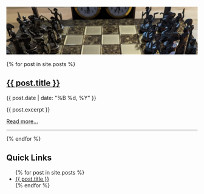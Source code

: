 ![Image of fast.ai logo](images/chess.jpeg)

{% for post in site.posts %}
  <h2><a href="{{ post.url }}">{{ post.title }}</a></h2>
  <p class="post-date">{{ post.date | date: "%B %d, %Y" }}</p>
  <p>{{ post.excerpt }}</p>
  <a href="{{ post.url }}">Read more...</a>
  <hr>
{% endfor %}

</div>

<div class="posts-section">
  <h2>Quick Links</h2>
  <ul>
  {% for post in site.posts %}
    <li>
      <a href="{{ post.url }}">{{ post.title }}</a>
    </li>
  {% endfor %}
  </ul>
</div>
